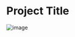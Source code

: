 ﻿# Project Title
![image](https://github.com/user-attachments/assets/64850882-3d1e-44ca-9be5-eef6741f3a3e)

